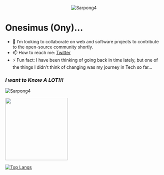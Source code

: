 <p align="center"> <img src="https://komarev.com/ghpvc/?username=sarpong4&label=Profile%20views&style=flat" alt="Sarpong4" /> </p>

<!-- <a href="https://github.com/sarpong4/google-clone">
  <img align="center" src="https://github-readme-stats.vercel.app/api/pin/?username=sarpong4&repo=google-clone&theme=radical" />
</a>
<a href="https://github.com/sarpong4/todo">
  <img align="center" src="https://github-readme-stats.vercel.app/api/pin/?username=sarpong4&repo=todo&theme=radical" />
</a> -->


# Onesimus (Ony)...

<!--
**sarpong4/sarpong4** is a ✨ _special_ ✨ repository because its `README.md` (this file) appears on your GitHub profile.-->

- 👯 I’m looking to collaborate on web and software projects to contribute to the open-source community shortly.
- 📫 How to reach me: [Twitter](twitter.com/Onesimus_Wiafe)
- ⚡ Fun fact: I have been thinking of going back in time lately, but one of the things I didn't think of changing was my journey in Tech so far...
### _I want to Know A LOT!!!_

<p align="left"><img src="https://github-readme-stats.vercel.app/api?username=sarpong4&count_private=true&show_icons=true&theme=synthwave&show_icons=true&include_all_commits=true" alt="Sarpong4"</p>
<!-- (https://github.com/anuraghazra/github-readme-stats) -->

<a><img height=200 src="https://github-readme-streak-stats.herokuapp.com/?user=sarpong4&theme=dracula" /></a>

[![Top Langs](https://github-readme-stats.vercel.app/api/top-langs/?username=sarpong4&theme=radical)](https://github.com/anuraghazra/github-readme-stats)
